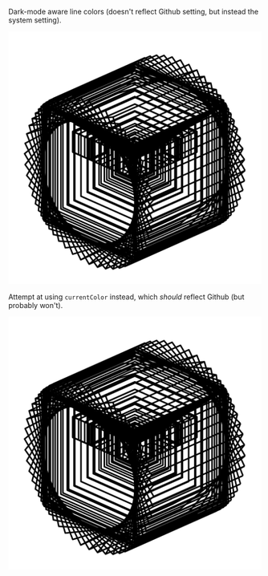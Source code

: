 Dark-mode aware line colors (doesn't reflect Github setting, but instead the system setting).

<img src="cube2.svg" />

Attempt at using `currentColor` instead, which *should* reflect Github (but probably won't).

<img src="cube3.svg" />
